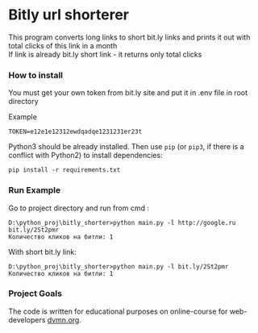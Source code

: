 # Bitly url shorterer

This program converts long links to short bit.ly links and prints it out 
with total clicks of this link in a month  
If link is already bit.ly short link - it returns only total clicks

### How to install



You must get your own token from bit.ly site and put it in .env file in root directory

Example
```text
TOKEN=e12e1e12312ewdqadqe1231231er23t
```

Python3 should be already installed. 
Then use `pip` (or `pip3`, if there is a conflict with Python2) to install dependencies:
```
pip install -r requirements.txt
```

### Run Example

Go to project directory and run from cmd :

```
D:\python_proj\bitly_shorter>python main.py -l http://google.ru
bit.ly/2St2pmr
Количество кликов на битли: 1

```
With short bit.ly link:
```
D:\python_proj\bitly_shorter>python main.py -l bit.ly/2St2pmr
Количество кликов на битли: 1

```

### Project Goals

The code is written for educational purposes on online-course for web-developers [dvmn.org](https://dvmn.org/).
